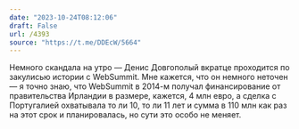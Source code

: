 ```yaml
---
date: "2023-10-24T08:12:06"
draft: False
url: /4393
source: "https://t.me/DDEcW/5664"
---
```


Немного скандала на утро — Денис Довгополый вкратце проходится по закулисью истории с WebSummit. Мне кажется, что он немного неточен — я точно знаю, что WebSummit в 2014-м получал финансирование от правительства Ирландии в размере, кажется, 4 млн евро, а сделка с Португалией охватывала то ли 10, то ли 11 лет и сумма в 110 млн как раз на этот срок и планировалась, но сути это особо не меняет.
